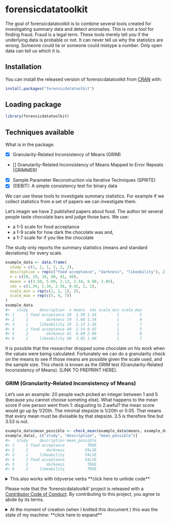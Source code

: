 
<!-- README.md is generated from README.Rmd. Please edit that file -->

# forensicdatatoolkit

<!-- badges: start -->

<!-- badges: end -->

The goal of forensicdatatoolkit is to combine several tools created for
investigating summary data and detect anomalies. This is not a tool for
finding fraud. Fraud is a legal term. These tools merely tell you if the
underlying data is probable or not. It can never tell us why the
statistics are wrong. Someone could lie or someone could mistype a
number. Only open data can tell us which it is.

## Installation

You can install the released version of forensicdatatoolkit from
[CRAN](https://CRAN.R-project.org) with:

``` r
install.packages("forensicdatatoolkit")
```

## Loading package

``` r
library(forensicdatatoolkit)
```

## Techniques available

What is in the package.

  - [x] Granularity-Related Inconsistency of Means (GRIM)
  - \[\] Granularity-Related Inconsistency of Means Mapped to Error
    Repeats (GRIMMER)
  - [x] Sample Parameter Reconstruction via Iterative Techniques
    (SPRITE)
  - [x] (DEBIT): A simple consistency test for binary data

We can use these tools to investigate summary statistics. For example if
we collect statistics from a set of papers we can investigate them.

Let’s imagin we have 2 published papers about food. The author let
several people taste chocolate bars and judge those bars. We use:

  - a 1-5 scale for food acceptance
  - a 1-9 scale for how dark the chocolate was and,
  - a 1-7 scale for if you like the chocolate

The study only reports the summary statistics (means and standard
deviations) for every scale.

``` r
example_data <- data.frame(
  study = c(1, 1, 1, 2, 2, 2),
  description = rep(c("food acceptance", "darkness", "likeability"), 2),
  n = c(20, 19, 19, 40, 41, 40),
  means = c(3.50, 5.60, 2.13, 2.54, 8.00, 3.05),
  sds = c(1.34, 1.34, 2.56, 0.45, 2, 1),
  scale_min = rep(c(1, 1, 1), 2),
  scale_max = rep(c(5, 9, 7))
)
example_data
#>   study     description  n means  sds scale_min scale_max
#> 1     1 food acceptance 20  3.50 1.34         1         5
#> 2     1        darkness 19  5.60 1.34         1         9
#> 3     1     likeability 19  2.13 2.56         1         7
#> 4     2 food acceptance 40  2.54 0.45         1         5
#> 5     2        darkness 41  8.00 2.00         1         9
#> 6     2     likeability 40  3.05 1.00         1         7
```

It is possible that the researcher dropped some chocolate on his work
when the values were being calculated. Fortunately we can do a
granularity check on the means to see if those means are possible given
the scale used, and the sample size. This check is known as the GRIM
test (Granularity-Related Inconsistency of Means). \[LINK TO PREPRINT
HERE\].

### GRIM (Granularity-Related Inconsistency of Means)

Let’s use an example: 20 people each picked an integer between 1 and 5
(because you cannot choose someting else). What happens to the mean
score if one person went from 1: disgusting to 2:awful? the mean score
would go up by 1/20th. The minimal stepsize is 1/20th or 0.05. That
means that every mean must be divisable by that stepsize. 3.5 is
therefore fine but 3.53 is not.

``` r
example_data$mean_possible <- check_mean(example_data$means, example_data$n)
example_data[, c("study", "description", "mean_possible")]
#>   study     description mean_possible
#> 1     1 food acceptance          TRUE
#> 2     1        darkness         FALSE
#> 3     1     likeability         FALSE
#> 4     2 food acceptance         FALSE
#> 5     2        darkness          TRUE
#> 6     2     likeability          TRUE
```

<details>

<summary> This also works with tidyverse verbs **click here to unhide
code** </summary>

``` r
library(dplyr)
example_data %>%
  mutate(
    mean_possible = check_mean(mean = means, n = n)
  ) %>%
  select(study, description, mean_possible)
```

</details>

Please note that the ‘forensicdatatoolkit’ project is released with a
[Contributor Code of Conduct](.github/CODE_OF_CONDUCT.md). By
contributing to this project, you agree to abide by its terms.

<details>

<summary> At the moment of creation (when I knitted this document ) this
was the state of my machine: **click here to expand** </summary>

``` r
sessioninfo::session_info()
#> ─ Session info ───────────────────────────────────────────────────────────────
#>  setting  value                       
#>  version  R version 3.6.3 (2020-02-29)
#>  os       macOS Mojave 10.14.6        
#>  system   x86_64, darwin15.6.0        
#>  ui       X11                         
#>  language (EN)                        
#>  collate  en_US.UTF-8                 
#>  ctype    en_US.UTF-8                 
#>  tz       Europe/Amsterdam            
#>  date     2020-05-04                  
#> 
#> ─ Packages ───────────────────────────────────────────────────────────────────
#>  package             * version    date       lib source        
#>  assertthat            0.2.1      2019-03-21 [1] CRAN (R 3.6.0)
#>  cli                   2.0.2      2020-02-28 [1] CRAN (R 3.6.0)
#>  colorspace            1.4-1      2019-03-18 [1] CRAN (R 3.6.0)
#>  crayon                1.3.4      2017-09-16 [1] CRAN (R 3.6.0)
#>  digest                0.6.25     2020-02-23 [1] CRAN (R 3.6.0)
#>  dplyr                 0.8.5      2020-03-07 [1] CRAN (R 3.6.0)
#>  ellipsis              0.3.0      2019-09-20 [1] CRAN (R 3.6.0)
#>  evaluate              0.14       2019-05-28 [1] CRAN (R 3.6.0)
#>  fansi                 0.4.1      2020-01-08 [1] CRAN (R 3.6.0)
#>  forensicdatatoolkit * 0.0.0.9000 2020-05-04 [1] local         
#>  ggplot2               3.3.0      2020-03-05 [1] CRAN (R 3.6.0)
#>  glue                  1.4.0      2020-04-03 [1] CRAN (R 3.6.2)
#>  gtable                0.3.0      2019-03-25 [1] CRAN (R 3.6.0)
#>  htmltools             0.4.0      2019-10-04 [1] CRAN (R 3.6.0)
#>  knitr                 1.28       2020-02-06 [1] CRAN (R 3.6.0)
#>  lifecycle             0.2.0      2020-03-06 [1] CRAN (R 3.6.0)
#>  magrittr              1.5        2014-11-22 [1] CRAN (R 3.6.0)
#>  munsell               0.5.0      2018-06-12 [1] CRAN (R 3.6.0)
#>  pillar                1.4.3      2019-12-20 [1] CRAN (R 3.6.0)
#>  pkgconfig             2.0.3      2019-09-22 [1] CRAN (R 3.6.0)
#>  purrr                 0.3.3      2019-10-18 [1] CRAN (R 3.6.0)
#>  R6                    2.4.1      2019-11-12 [1] CRAN (R 3.6.0)
#>  Rcpp                  1.0.4.6    2020-04-09 [1] CRAN (R 3.6.3)
#>  rlang                 0.4.5      2020-03-01 [1] CRAN (R 3.6.0)
#>  rmarkdown             2.1        2020-01-20 [1] CRAN (R 3.6.0)
#>  scales                1.1.0      2019-11-18 [1] CRAN (R 3.6.0)
#>  sessioninfo           1.1.1      2018-11-05 [1] CRAN (R 3.6.0)
#>  stringi               1.4.6      2020-02-17 [1] CRAN (R 3.6.0)
#>  stringr               1.4.0      2019-02-10 [1] CRAN (R 3.6.0)
#>  tibble                3.0.0      2020-03-30 [1] CRAN (R 3.6.2)
#>  tidyselect            1.0.0      2020-01-27 [1] CRAN (R 3.6.0)
#>  vctrs                 0.2.4      2020-03-10 [1] CRAN (R 3.6.0)
#>  withr                 2.1.2      2018-03-15 [1] CRAN (R 3.6.0)
#>  xfun                  0.13       2020-04-13 [1] CRAN (R 3.6.2)
#>  yaml                  2.2.1      2020-02-01 [1] CRAN (R 3.6.0)
#> 
#> [1] /Library/Frameworks/R.framework/Versions/3.6/Resources/library
```

</details>
